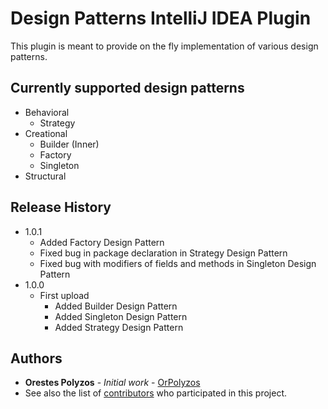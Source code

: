 # Design Patterns IntelliJ IDEA Plugin
This plugin is meant to provide on the fly implementation of various design patterns.

## Currently supported design patterns
* Behavioral
  * Strategy
* Creational
  * Builder (Inner)
  * Factory
  * Singleton
* Structural

## Release History
* 1.0.1
  * Added Factory Design Pattern 
  * Fixed bug in package declaration in Strategy Design Pattern 
  * Fixed bug with modifiers of fields and methods in Singleton Design Pattern
* 1.0.0
    * First upload
      * Added Builder Design Pattern
      * Added Singleton Design Pattern
      * Added Strategy Design Pattern

## Authors
* **Orestes Polyzos** - *Initial work* - [OrPolyzos](https://github.com/OrPolyzos)
* See also the list of [contributors](https://github.com/OrPolyzos/Design-Patterns-Intellij-IDEA-Plugin/contributors) who participated in this project.
